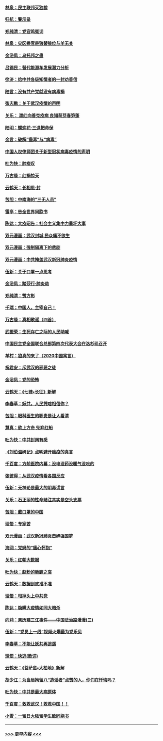 #### [林泉：民主联邦灭独裁](../pages/nsc993/n11870998.md?t=02160222) 
#### [归航：警示录](../pages/nsc993/n11870963.md?t=02160222) 
#### [郑纯清：党官鸣冤词](../pages/nsc993/n11870938.md?t=02160222) 
#### [林泉：灾区换官是狼替狼位与羊无关](../pages/nsc993/n11870896.md?t=02160222) 
#### [金浴凤：乌托邦之蛊](../pages/nsc993/n11870879.md?t=02160222) 
#### [吕锡民：替代能源车发展潜力分析](../pages/nsc993/n11870656.md?t=02160222) 
#### [徐济：给中共各级知情者的一封劝善信](../pages/nsc993/n11868561.md?t=02160222) 
#### [陆言：没有共产党就没有病毒祸](../pages/nsc993/n11868232.md?t=02160222) 
#### [张志鹏：关于武汉疫情的声明](../pages/nsc993/n11867182.md?t=02160222) 
#### [关乐： 漂红向善克疫病 良知萌芽春笋蓬](../pages/nsc993/n11865710.md?t=02160222) 
#### [陆明：蝶恋花‧三退把命保](../pages/nsc993/n11865673.md?t=02160222) 
#### [金言：破解“蛊毒”与“病毒”](../pages/nsc993/n11864103.md?t=02160222) 
#### [中国人权律师团关于新型冠状病毒疫情的声明](../pages/nsc993/n11864249.md?t=02160222) 
#### [吐为快：肺疫叹](../pages/nsc993/n11864027.md?t=02160222) 
#### [万古缘：红祸惊天](../pages/nsc993/n11864079.md?t=02160222) 
#### [云鹤天：长相思‧封](../pages/nsc993/n11864006.md?t=02160222) 
#### [苦胆：中南海的“三无人员”](../pages/nsc993/n11862997.md?t=02160222) 
#### [雷亭：告全世界同胞书](../pages/nsc993/n11862572.md?t=02160222) 
#### [陈达：大疫昭告：社会主义集中力量坏大事](../pages/nsc993/n11859419.md?t=02160222) 
#### [双元漫画：武汉封城 民众痛不欲生](../pages/nsc993/n11859287.md?t=02160222) 
#### [双元漫画：强制隔离下的悲剧](../pages/nsc993/n11859244.md?t=02160222) 
#### [双元漫画：中共掩盖武汉新冠肺炎疫情](../pages/nsc993/n11858249.md?t=02160222) 
#### [伍新：关于口罩一点思考](../pages/nsc993/n11859195.md?t=02160222) 
#### [金浴凤：踏莎行‧肺炎劫](../pages/nsc993/n11858227.md?t=02160222) 
#### [郑纯清：赞方彬](../pages/nsc993/n11856803.md?t=02160222) 
#### [千瑞；中国人，主宰自己！](../pages/nsc993/n11856793.md?t=02160222) 
#### [万古缘：真相歌谣（四首）](../pages/nsc993/n11856263.md?t=02160222) 
#### [武振荣：生死存亡之际的人民呐喊](../pages/nsc993/n11856256.md?t=02160222) 
#### [中国民主党全国联合总部第四次代表大会在洛杉矶召开](../pages/nsc993/n11856344.md?t=02160222) 
#### [羊村：狼真的来了（2020中国寓言）](../pages/nsc993/n11856229.md?t=02160222) 
#### [祝君安：斥武汉的邪恶之徒](../pages/nsc993/n11855861.md?t=02160222) 
#### [金浴凤：党的恐怖](../pages/nsc993/n11855849.md?t=02160222) 
#### [云鹤天：《七律▪长征》新解](../pages/nsc993/n11855479.md?t=02160222) 
#### [李春草：妖共，人民凭啥相信你？](../pages/nsc993/n11855196.md?t=02160222) 
#### [苦胆：眼科医生的职责是让人看清](../pages/nsc993/n11853840.md?t=02160222) 
#### [慧真：欲上方舟 先弃红船](../pages/nsc993/n11853483.md?t=02160222) 
#### [吐为快：中共封网有感](../pages/nsc993/n11852575.md?t=02160222) 
#### [《刘伯温碑记》点明避开瘟疫的真言](../pages/nsc993/n11852128.md?t=02160222) 
#### [千百度：方舱医院内幕：没电没药没暖气没吃的](../pages/nsc993/n11850211.md?t=02160222) 
#### [张彼得：从武汉疫情看各国反应](../pages/nsc993/n11850102.md?t=02160222) 
#### [伍新：无神论是最大的阴毒谎言](../pages/nsc993/n11846129.md?t=02160222) 
#### [关乐：石正丽的性命赌注其实是空头支票](../pages/nsc993/n11846109.md?t=02160222) 
#### [苦胆：戴口罩的中国](../pages/nsc993/n11845576.md?t=02160222) 
#### [理悟：专家苦](../pages/nsc993/n11845564.md?t=02160222) 
#### [双元漫画：武汉新冠肺炎击碎强国梦](../pages/nsc993/n11843320.md?t=02160222) 
#### [海网：党妈的“瘟心怀抱”](../pages/nsc993/n11840740.md?t=02160222) 
#### [关乐：红朝大数据](../pages/nsc993/n11840675.md?t=02160222) 
#### [吐为快：赵粉的肺腑之哀](../pages/nsc993/n11840618.md?t=02160222) 
#### [云鹤天：数据到底准不准](../pages/nsc993/n11840325.md?t=02160222) 
#### [理悟：甩掉头上中共党](../pages/nsc993/n11838826.md?t=02160222) 
#### [陈达：隐瞒大疫情如同大暗杀](../pages/nsc993/n11838771.md?t=02160222) 
#### [向莉：亲历建三江事件——中国法治路漫漫(三)](../pages/nsc993/n11831825.md?t=02160222) 
#### [伍新：“党员上一线”视频火爆最为党乐见](../pages/nsc993/n11838200.md?t=02160222) 
#### [李春草：不能让妖共再逍遥](../pages/nsc993/n11838102.md?t=02160222) 
#### [理悟：快逃(歌词)](../pages/nsc993/n11838083.md?t=02160222) 
#### [云鹤天：《菩萨蛮▪大柏地》新解](../pages/nsc993/n11838059.md?t=02160222) 
#### [胡少江：为当局拘留八“造谣者”点赞的人，你们在忏悔吗？](../pages/nsc993/n11836801.md?t=02160222) 
#### [吐为快：中共是最大病原体](../pages/nsc993/n11836748.md?t=02160222) 
#### [千百度：救救武汉！救救中国！！](../pages/nsc993/n11836145.md?t=02160222) 
#### [小雪：一留日大陆留学生致同胞书](../pages/nsc993/n11834624.md?t=02160222) 

----
#### [ >>> 更早内容 <<< ](../indexes/nsc993-earlier.md)
